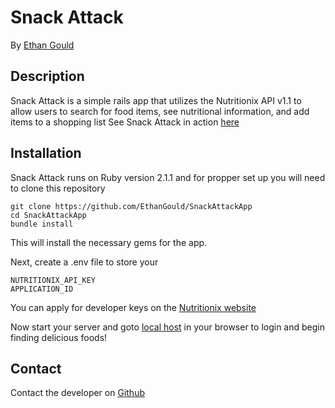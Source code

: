 # Snack Attack

By [Ethan Gould](https://www.github.com/EthanGould)

## Description
Snack Attack is a simple rails app that utilizes the Nutritionix API v1.1 to allow users to search for food items, see nutritional information, and add items to a shopping list
See Snack Attack in action [here](http://snack-attack.herokuapp.com)
## Installation
Snack Attack runs on Ruby version 2.1.1 and for propper set up you will need to 
clone this repository
```
git clone https://github.com/EthanGould/SnackAttackApp
cd SnackAttackApp
bundle install
```

This will install the necessary gems for the app.

Next, create a .env file to store your

```
NUTRITIONIX_API_KEY 
APPLICATION_ID
```
You can apply for developer keys on the [Nutritionix website](https://developer.nutritionix.com/docs/v1_1)

Now start your server and goto [local host](http://localhost:3000/) in your browser to login and begin finding delicious foods!


## Contact
Contact the developer on [Github](https://www.github.com/EthanGould)
